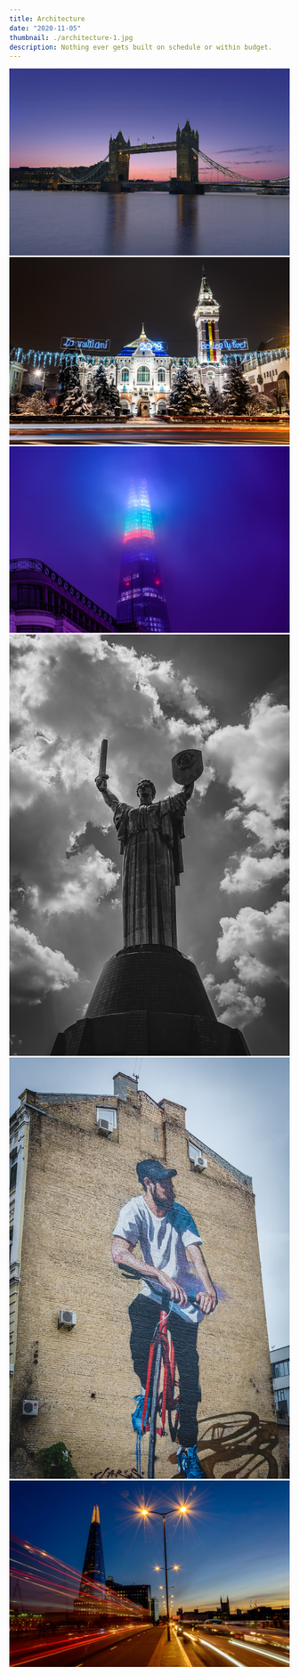 ```yaml
---
title: Architecture
date: "2020-11-05"
thumbnail: ./architecture-1.jpg
description: Nothing ever gets built on schedule or within budget.
---
```


![](./architecture-2.jpg)
![](./architecture-3.jpg)
![](./architecture-4.jpg)
![](./architecture-5.jpg)
![](./architecture-6.jpg)
![](./architecture-7.jpg)
